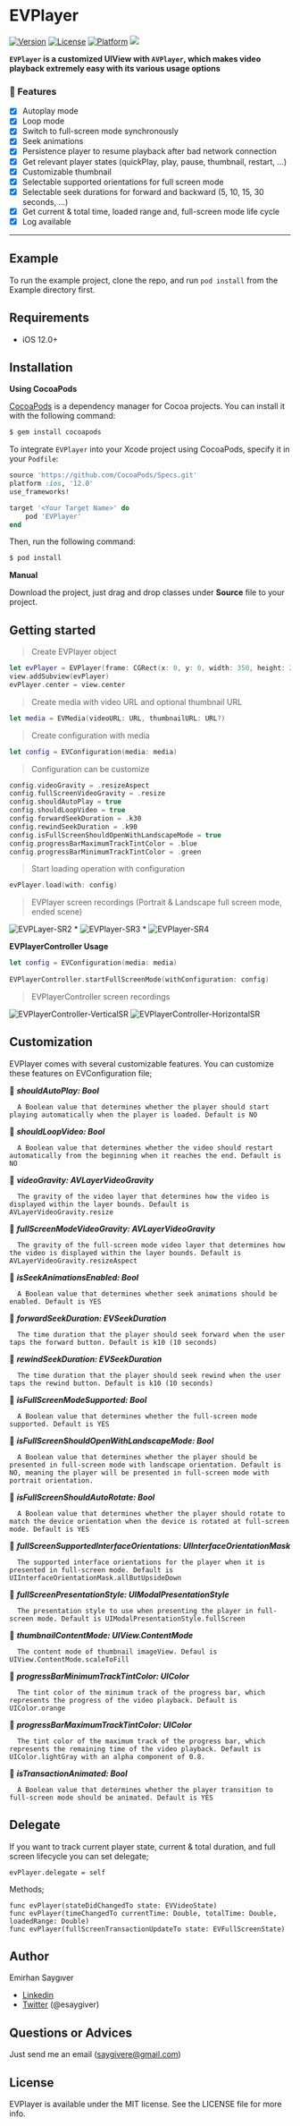 # EVPlayer

[![Version](https://img.shields.io/cocoapods/v/EVPlayer.svg?style=flat)](https://cocoapods.org/pods/EVPlayer)
[![License](https://img.shields.io/cocoapods/l/EVPlayer.svg?style=flat)](https://cocoapods.org/pods/EVPlayer)
[![Platform](https://img.shields.io/cocoapods/p/EVPlayer.svg?style=flat)](https://cocoapods.org/pods/EVPlayer)
![](https://img.shields.io/badge/Contact-saygivere@gmail.com-yellowgreen.svg)

**``EVPlayer`` is a customized UIView with ``AVPlayer``, which makes video playback extremely easy with its various usage options**

### :rocket: Features
- [x] Autoplay mode
- [x] Loop mode
- [x] Switch to full-screen mode synchronously
- [x] Seek animations
- [x] Persistence player to resume playback after bad network connection
- [x] Get relevant player states (quickPlay, play, pause, thumbnail, restart, ...)
- [x] Customizable thumbnail
- [x] Selectable supported orientations for full screen mode
- [x] Selectable seek durations for forward and backward (5, 10, 15, 30 seconds, ...)
- [x] Get current & total time, loaded range and, full-screen mode life cycle
- [x] Log available
***

## Example

To run the example project, clone the repo, and run `pod install` from the Example directory first.

## Requirements

- iOS 12.0+

## Installation

**Using CocoaPods**

[CocoaPods](http://cocoapods.org) is a dependency manager for Cocoa projects. You can install it with the following command:

```bash
$ gem install cocoapods
```

To integrate ``EVPlayer`` into your Xcode project using CocoaPods, specify it in your `Podfile`:

```ruby
source 'https://github.com/CocoaPods/Specs.git'
platform :ios, '12.0'
use_frameworks!

target '<Your Target Name>' do
    pod 'EVPlayer'
end
```

Then, run the following command:

```bash
$ pod install
```

**Manual**

Download the project, just drag and drop classes under **Source** file to your project.

## Getting started

> Create EVPlayer object
```swift
let evPlayer = EVPlayer(frame: CGRect(x: 0, y: 0, width: 350, height: 200))
view.addSubview(evPlayer)
evPlayer.center = view.center
```
> Create media with video URL and optional thumbnail URL
```swift
let media = EVMedia(videoURL: URL, thumbnailURL: URL?)
```
> Create configuration with media
```swift
let config = EVConfiguration(media: media)
```
> Configuration can be customize
```swift
config.videoGravity = .resizeAspect
config.fullScreenVideoGravity = .resize
config.shouldAutoPlay = true
config.shouldLoopVideo = true
config.forwardSeekDuration = .k30
config.rewindSeekDuration = .k90
config.isFullScreenShouldOpenWithLandscapeMode = true
config.progressBarMaximumTrackTintColor = .blue
config.progressBarMinimumTrackTintColor = .green
```
> Start loading operation with configuration
```swift
evPlayer.load(with: config)
```
> EVPlayer screen recordings (Portrait & Landscape full screen mode, ended scene)

![EVPLayer-SR2](https://user-images.githubusercontent.com/73871735/226729453-e167f6af-5b20-4fb4-887b-d4f1b7a8b5ed.gif) * ![EVPlayer-SR3](https://user-images.githubusercontent.com/73871735/226735395-3f4e336a-4ddc-4a66-8da5-769504061e66.gif) * ![EVPlayer-SR4](https://user-images.githubusercontent.com/73871735/226738241-2a49d80e-6f82-48d9-8ad0-400f0c7ad8fd.gif)

**EVPlayerController Usage**
```swift
let config = EVConfiguration(media: media)
        
EVPlayerController.startFullScreenMode(withConfiguration: config)

```
> EVPlayerController screen recordings

![EVPlayerController-VerticalSR](https://user-images.githubusercontent.com/73871735/226662595-a8042207-28d4-48a9-b5cd-f2583e93f4e5.gif)
![EVPlayerController-HorizontalSR](https://user-images.githubusercontent.com/73871735/226662770-3747f6c3-e3af-43e7-91ff-af18903164f2.gif)

## Customization

EVPlayer comes with several customizable features. You can customize these features on EVConfiguration file;

📌 **_shouldAutoPlay: Bool_**

      A Boolean value that determines whether the player should start playing automatically when the player is loaded. Default is NO
     
📌 **_shouldLoopVideo: Bool_**

      A Boolean value that determines whether the video should restart automatically from the beginning when it reaches the end. Default is NO
   
📌 **_videoGravity: AVLayerVideoGravity_**
    
      The gravity of the video layer that determines how the video is displayed within the layer bounds. Default is AVLayerVideoGravity.resize
      
📌 **_fullScreenModeVideoGravity: AVLayerVideoGravity_**
    
      The gravity of the full-screen mode video layer that determines how the video is displayed within the layer bounds. Default is AVLayerVideoGravity.resizeAspect
         
📌 **_isSeekAnimationsEnabled: Bool_**

      A Boolean value that determines whether seek animations should be enabled. Default is YES
     
📌 **_forwardSeekDuration: EVSeekDuration_**
  
      The time duration that the player should seek forward when the user taps the forward button. Default is k10 (10 seconds)

📌 **_rewindSeekDuration: EVSeekDuration_**

      The time duration that the player should seek rewind when the user taps the rewind button. Default is k10 (10 seconds)
      
📌 **_isFullScreenModeSupported: Bool_**

      A Boolean value that determines whether the full-screen mode supported. Default is YES
      
📌 **_isFullScreenShouldOpenWithLandscapeMode: Bool_**

      A Boolean value that determines whether the player should be presented in full-screen mode with landscape orientation. Default is NO, meaning the player will be presented in full-screen mode with portrait orientation.
    
📌 **_isFullScreenShouldAutoRotate: Bool_**

      A Boolean value that determines whether the player should rotate to match the device orientation when the device is rotated at full-screen mode. Default is YES
    
📌 **_fullScreenSupportedInterfaceOrientations: UIInterfaceOrientationMask_**

      The supported interface orientations for the player when it is presented in full-screen mode. Default is UIInterfaceOrientationMask.allButUpsideDown
    
📌 **_fullScreenPresentationStyle: UIModalPresentationStyle_**

      The presentation style to use when presenting the player in full-screen mode. Default is UIModalPresentationStyle.fullScreen
     
📌 **_thumbnailContentMode: UIView.ContentMode_**
  
      The content mode of thumbnail imageView. Defaul is UIView.ContentMode.scaleToFill

📌 **_progressBarMinimumTrackTintColor: UIColor_**

      The tint color of the minimum track of the progress bar, which represents the progress of the video playback. Default is UIColor.orange
    
📌 **_progressBarMaximumTrackTintColor: UIColor_**

      The tint color of the maximum track of the progress bar, which represents the remaining time of the video playback. Default is UIColor.lightGray with an alpha component of 0.8.
     
📌 **_isTransactionAnimated: Bool_**

      A Boolean value that determines whether the player transition to full-screen mode should be animated. Default is YES
     
 
## Delegate

If you want to track current player state, current & total duration, and full screen lifecycle you can set delegate;

```
evPlayer.delegate = self
```

Methods;
```
func evPlayer(stateDidChangedTo state: EVVideoState)
func evPlayer(timeChangedTo currentTime: Double, totalTime: Double, loadedRange: Double)
func evPlayer(fullScreenTransactionUpdateTo state: EVFullScreenState)
```

## Author

Emirhan Saygıver
- [Linkedin][2]
- [Twitter][3] (@esaygiver)

[2]: https://www.linkedin.com/in/emirhansaygıver/
[3]: https://twitter.com/esaygiver

## Questions or Advices

Just send me an email (saygivere@gmail.com)


## License

EVPlayer is available under the MIT license. See the LICENSE file for more info.
